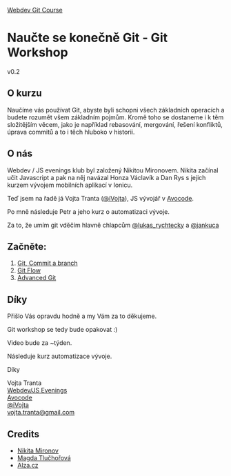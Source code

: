 [Webdev Git Course](https://i.imgur.com/uEUKqAl.jpg)
# Naučte se konečně Git - Git Workshop
v0.2

## O kurzu
Naučíme vás používat Git, abyste byli schopni všech základních operacích a budete rozumět všem základním pojmům.
Kromě toho se dostaneme i k těm složitějším věcem, jako je například rebasování, mergování, řešení konfliktů, úprava commitů
a to i těch hluboko v historii.

## O nás
Webdev / JS evenings klub byl založený Nikitou Mironovem. Nikita začínal učit Javascript a pak na něj navázal Honza Václavík a Dan Rys s jejich
kurzem vývojem mobilních aplikací v Ionicu.

Teď jsem na řadě já Vojta Tranta ([@iVojta](https://twitter.com/ivojta)), JS vývojář v [Avocode](https://avocode.com/).

Po mně následuje Petr a jeho kurz o automatizaci vývoje.

Za to, že umím git vděčím hlavně chlapcům [@lukas_rychtecky](https://twitter.com/lukasrychtecky) a [@jankuca](https://twitter.com/jankuca)

## Začněte:
1. [Git, Commit a branch](./commit-branch.md)
2. [Git Flow](./git-flow.md)
3. [Advanced Git](./advanced.md)

## Díky
Přišlo Vás opravdu hodně a my Vám za to děkujeme.

Git workshop se tedy bude opakovat :)

Video bude za ~týden.

Následuje kurz automatizace vývoje.

Díky

Vojta Tranta<br />
[Webdev/JS Evenings](https://www.facebook.com/groups/webdevjs/?fref=ts)<br />
[Avocode](https://avocode.com/)<br />
[@iVojta](https://twitter.com/ivojta)<br />
[vojta.tranta@gmail.com](vojta.tranta@gmail.com)<br />

## Credits
- [Nikita Mironov](https://www.facebook.com/why7e?fref=hovercard)
- [Magda Tlučhořová](https://www.facebook.com/magdalena.tluchorova?fref=ts)
- [Alza.cz](https://www.alza.cz/)
